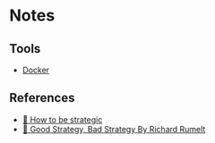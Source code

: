 # Notes
## Tools
- [Docker](/tools/docker.md)
## References
- [:page_with_curl: How to be strategic](/soft-skills/how-to-be-strategic.md)
- [:green_book: Good Strategy, Bad Strategy By Richard Rumelt](/soft-skills/good-strategy-bad-strategy.md)